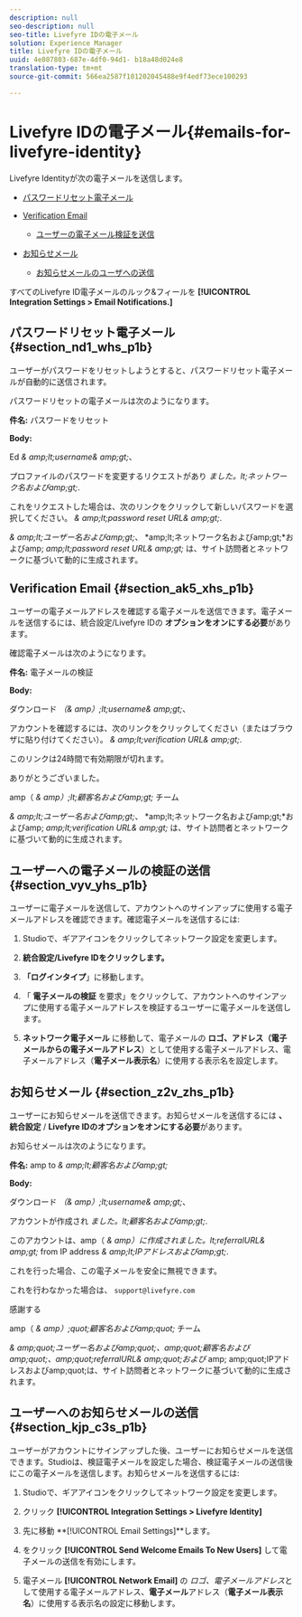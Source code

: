 ```yaml
---
description: null
seo-description: null
seo-title: Livefyre IDの電子メール
solution: Experience Manager
title: Livefyre IDの電子メール
uuid: 4e807803-687e-4df0-94d1- b18a48d024e8
translation-type: tm+mt
source-git-commit: 566ea2587f101202045488e9f4edf73ece100293

---
```



# Livefyre IDの電子メール{#emails-for-livefyre-identity}

Livefyre Identityが次の電子メールを送信します。

* [パスワードリセット電子メール](#c_emails_for_livefyre_identity/section_nd1_whs_p1b)
* [Verification Email](#c_emails_for_livefyre_identity/section_ak5_xhs_p1b)
   * [ユーザーの電子メール検証を送信](#c_emails_for_livefyre_identity/section_vyv_yhs_p1b)

* [お知らせメール](#c_emails_for_livefyre_identity/section_z2v_zhs_p1b)
   * [お知らせメールのユーザへの送信](#c_emails_for_livefyre_identity/section_kjp_c3s_p1b)

すべてのLivefyre ID電子メールのルック&フィールを **[!UICONTROL Integration Settings > Email Notifications.]**

## パスワードリセット電子メール {#section_nd1_whs_p1b}

ユーザーがパスワードをリセットしようとすると、パスワードリセット電子メールが自動的に送信されます。

パスワードリセットの電子メールは次のようになります。

**件名:** パスワードをリセット

**Body:**

Ed *& amp;lt;username& amp;gt;*、

プロファイルのパスワードを変更するリクエストがあり *ました。lt;ネットワーク名およびamp;gt;*.

これをリクエストした場合は、次のリンクをクリックして新しいパスワードを選択してください。 *& amp;lt;password reset URL& amp;gt;*.

*& amp;lt;ユーザー名およびamp;gt;*、 *amp;lt;ネットワーク名およびamp;gt;*およびamp; *amp;lt;password reset URL& amp;gt;* は、サイト訪問者とネットワークに基づいて動的に生成されます。

## Verification Email {#section_ak5_xhs_p1b}

ユーザーの電子メールアドレスを確認する電子メールを送信できます。電子メールを送信するには、統合設定/Livefyre IDの **オプションをオンにする必要**があります。

確認電子メールは次のようになります。

**件名:** 電子メールの検証

**Body:**

ダウンロード *（& amp）;lt;username& amp;gt;*、

アカウントを確認するには、次のリンクをクリックしてください（またはブラウザに貼り付けてください）。 *& amp;lt;verification URL& amp;gt;*.

このリンクは24時間で有効期限が切れます。

ありがとうございました。

amp（ *& amp）;lt;顧客名およびamp;gt;* チーム

*& amp;lt;ユーザー名およびamp;gt;*、 *amp;lt;ネットワーク名およびamp;gt;*およびamp; *amp;lt;verification URL& amp;gt;* は、サイト訪問者とネットワークに基づいて動的に生成されます。

## ユーザーへの電子メールの検証の送信 {#section_vyv_yhs_p1b}

ユーザーに電子メールを送信して、アカウントへのサインアップに使用する電子メールアドレスを確認できます。確認電子メールを送信するには:

1. Studioで、ギアアイコンをクリックしてネットワーク設定を変更します。
1. **統合設定/Livefyre IDをクリックします。**

1. **「ログインタイプ**」に移動します。
1. 「 **電子メールの検証** を要求」をクリックして、アカウントへのサインアップに使用する電子メールアドレスを検証するユーザーに電子メールを送信します。
1. **ネットワーク電子メール** に移動して、電子メールの **ロゴ、アドレス（**電子メールからの**電子メールアドレス**）として使用する電子メールアドレス、電子メールアドレス（**電子メール表示名**）に使用する表示名を設定します。

## お知らせメール {#section_z2v_zhs_p1b}

ユーザーにお知らせメールを送信できます。お知らせメールを送信するには **、統合設定** / **Livefyre IDのオプションをオンにする必要**があります。

お知らせメールは次のようになります。

**件名:** amp to *& amp;lt;顧客名およびamp;gt;*

**Body:**

ダウンロード *（& amp）;lt;username& amp;gt;*、

アカウントが作成され *ました。lt;顧客名およびamp;gt;*.

このアカウントは、amp（ *& amp）に作成されました。lt;referralURL& amp;gt;* from IP address *& amp;lt;IPアドレスおよびamp;gt;*.

これを行った場合、この電子メールを安全に無視できます。

これを行わなかった場合は、 `support@livefyre.com`

感謝する

amp（ *& amp）;quot;顧客名およびamp;quot;* チーム

*& amp;quot;ユーザー名およびamp;quot;、amp;quot;顧客名およびamp;quot;、amp;quot;referralURL& amp;quot;および* amp; amp;quot;IPアドレスおよびamp;quot;は、サイト訪問者とネットワークに基づいて動的に生成されます。

## ユーザーへのお知らせメールの送信 {#section_kjp_c3s_p1b}

ユーザーがアカウントにサインアップした後、ユーザーにお知らせメールを送信できます。Studioは、検証電子メールを設定した場合、検証電子メールの送信後にこの電子メールを送信します。お知らせメールを送信するには:

1. Studioで、ギアアイコンをクリックしてネットワーク設定を変更します。
1. クリック **[!UICONTROL Integration Settings > Livefyre Identity]**

1. 先に移動 **[!UICONTROL Email Settings]**します。

1. をクリック **[!UICONTROL Send Welcome Emails To New Users]** して電子メールの送信を有効にします。
1. 電子メール **[!UICONTROL Network Email]** の *ロゴ、電子メールアドレス*として使用する電子メールアドレス、**電子メール**アドレス（**電子メール表示名**）に使用する表示名の設定に移動します。
